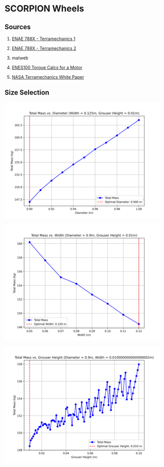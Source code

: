 # SCORPION Wheels

## Sources
1. [ENAE 788X - Terramechanics 1](https://spacecraft.ssl.umd.edu/academics/788XF24/788XF24L07.terramechanics1.pdf)

2. [ENAE 788X - Terramechanics 2](https://spacecraft.ssl.umd.edu/academics/788XF24/788XF24L08.terramechanics2.pdf)

3. matweb

4. [ENES100 Torque Calcs for a Motor](https://docs.google.com/spreadsheets/d/1mCtk_9g7qNtW8Typv6NiZEl2GAhqOmPYvU3oydtt6Oc/edit?usp=sharing)

5. [NASA Terramechanics White Paper](https://ntrs.nasa.gov/api/citations/20220010732/downloads/Terramechanics_white_paper.pdf)


## Size Selection

![](images/total_mass_vs_diameter.png)

![](images/total_mass_vs_width.png)

![](images/total_mass_vs_grouser_height.png)
